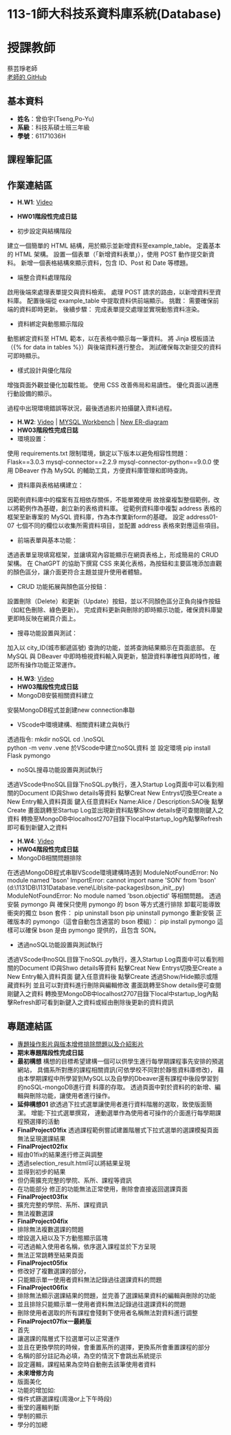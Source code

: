 # 113-1師大科技系資料庫系統(Database)
# 授課教師
蔡芸琤老師  
[老師的 GitHub](https://github.com/peculab/Database)

## 基本資料
- **姓名**：曾伯宇(Tseng,Po-Yu)
- **系級**：科技系碩士班三年級
- **學號**：61171036H

## 課程筆記區

## 作業連結區
- **H.W1**: [Video](https://www.youtube.com/watch?v=Q4qnY9xTYms)
- **HW01階段性完成日誌**

- 初步設定與結構階段

建立一個簡單的 HTML 結構，用於顯示並新增資料至example_table。
定義基本的 HTML 架構。
設置一個表單（「新增資料表單」），使用 POST 動作提交新資料。
新增一個表格結構來顯示資料，包含 ID、Post 和 Date 等標題。
 
- 端整合資料處理階段

啟用後端來處理表單提交與資料檢索。
處理 POST 請求的路由，以新增資料至資料庫。
配置後端從 example_table 中提取資料供前端顯示。
挑戰： 需要確保前端的資料即時更新。
後續步驟： 完成表單提交處理並實現動態資料渲染。

- 資料綁定與動態顯示階段

動態綁定資料至 HTML 範本，以在表格中顯示每一筆資料。
將 Jinja 模板語法（{% for data in tables %}）與後端資料進行整合。
測試確保每次新提交的資料可即時顯示。

- 樣式設計與優化階段

增強頁面外觀並優化加載性能。
使用 CSS 改善佈局和易讀性。
優化頁面以適應行動設備的顯示。 

過程中出現環境錯誤等狀況，最後透過影片拍攝鍵入資料過程。
- **H.W2**: [Video](https://youtu.be/q18jwjdXXJ8) | [MYSQL Workbench](https://youtu.be/e3B8tasgMGc) | [New ER-diagram](https://github.com/PoyuTseng/1131Database/blob/main/Database-HW02/ER-Diagram.jpg)
- **HW03階段性完成日誌**
- 環境設置：

使用 requirements.txt 限制環境，鎖定以下版本以避免相容性問題：
Flask==3.0.3
mysql-connector==2.2.9
mysql-connector-python==9.0.0
使用 DBeaver 作為 MySQL 的輔助工具，方便資料庫管理和即時查詢。

- 資料庫與表格結構建立：

因範例資料庫中的檔案有互相依存關係，不能單獨使用 故捨棄複製整個範例，改以將範例作為基礎，創立新的表格資料庫。
從範例資料庫中複製 address 表格的框架至新專案的 MySQL 資料庫，作為本作業新form的基礎。
設定 address01-07 七個不同的欄位以收集所需資料項目，並配置 address 表格來對應這些項目。

- 前端表單與基本功能：

透過表單呈現填寫框架，並讓填寫內容能顯示在網頁表格上，形成簡易的 CRUD 架構。
在 ChatGPT 的協助下撰寫 CSS 來美化表格，為按鈕和主要區塊添加直觀的顏色區分，讓介面更符合主題並提升使用者體驗。

- CRUD 功能拓展與顏色區分按鈕：

設置刪除（Delete）和更新（Update）按鈕，並以不同顏色區分正負向操作按鈕（如紅色刪除、綠色更新）。
完成資料更新與刪除的即時顯示功能，確保資料庫變更即時反映在網頁介面上。

- 搜尋功能設置與測試：

加入以 city_ID(城市郵遞區號) 查詢的功能，並將查詢結果顯示在頁面底部。
在 MySQL 與 DBeaver 中即時檢視資料輸入與更新，驗證資料準確性與即時性，確認所有操作功能正常運作。

- **H.W3**: [Video](https://youtu.be/IkiyzLHPZ08)
- **HW03階段性完成日誌**
- MongoDB安裝相關資料建立
  
安裝MongoDB程式並創建new connection串聯

- VScode中環境建構、相關資料建立與執行
  
透過指令:
mkdir noSQL
cd .\noSQL\
python -m venv .vene
於VScode中建立noSQL資料 並 設定環境
pip install Flask pymongo

- noSQL搜尋功能設置與測試執行

透過VScode中noSQL目錄下noSQL.py執行，進入Startup Log頁面中可以看到相關的Document ID與Shwo details等資料
點擊Creat New Entrys切換至Create a New Entry輸入資料頁面
鍵入任意資料Ex Name:Alice / Description:SAO後 點擊Create
畫面跳轉至Startup Log並出現新資料點擊Show details便可查閱剛鍵入之資料
轉換至MongoDB中localhost2707目錄下local中startup_log內點擊Refresh即可看到新鍵入之資料


- **H.W4**: [Video](https://youtu.be/CQaoB5r4HIk?si=ZhCgXX9F0RGE96Hg)
- **HW04階段性完成日誌**
- MongoDB相關問題排除
  
在透過MongoDB程式串聯VScode環境建構時遇到
ModuleNotFoundError: No module named 'bson'
ImportError: cannot import name 'SON' from 'bson' (d:\1131DB\1131Database\.vene\Lib\site-packages\bson\__init__.py)
ModuleNotFoundError: No module named 'bson.objectid'
等相關問題。
透過安裝 pymongo 與 確保只使用 pymongo 的 bson 等方式進行排除
卸載可能導致衝突的獨立 bson 套件：
pip uninstall bson
pip uninstall pymongo
重新安裝 正確版本的 pymongo（這會自動包含適當的 bson 模組）：
pip install pymongo
這樣可以確保 bson 是由 pymongo 提供的，且包含 SON。

- 透過noSQL功能設置與測試執行

透過VScode中noSQL目錄下noSQL.py執行，進入Startup Log頁面中可以看到相關的Document ID與Shwo details等資料
點擊Creat New Entrys切換至Create a New Entry輸入資料頁面
鍵入任意資料後 點擊Create
透過Show/Hide顯示或隱藏資料列
並且可以對資料進行刪除與編輯修改
畫面跳轉至Show details便可查閱剛鍵入之資料
轉換至MongoDB中localhost2707目錄下local中startup_log內點擊Refresh即可看到新鍵入之資料或經由刪除後更新的資料資訊

## 專題連結區
- [專題操作影片與版本增修排除問題以及介紹影片](https://youtu.be/lY4q3ExCdFc)
- **期末專題階段性完成日誌**
- **最初構想**
構想的目標希望建構一個可以供學生進行每學期課程事先安排的預選網站，
具備系所對應的課程相關資訊(可依學校不同對於靜態資料庫修改)，
藉由本學期課程中所學習到MySQL以及自學的Dbeaver還有課程中後段學習到的noSQL-mongoDB進行資 料庫的存取。
透過頁面中對於資料的的新增、編輯與刪除功能，讓使用者進行操作。
- **延伸構想01**
欲透過下拉式選單讓使用者進行資料階層的選取，致使版面簡潔。
增能:下拉式選單撰寫，
連動選單作為使用者可操作的介面進行每學期課程預選擇的活動
- **FinalProject01fix**
  透過課程範例嘗試建置階層式下拉式選單的選課模擬頁面
  無法呈現選課結果
- **FinalProject02fix**
- 經由01fix的結果進行修正與調整
- 透過selection_result.html可以將結果呈現
- 並得到初步的結果
- 但仍需擴充完整的學院、系所、課程等資訊
- 在功能部分 修正的功能無法正常使用，刪除會直接返回選課頁面
- **FinalProject03fix**
- 擴充完整的學院、系所、課程資訊
- 無法複數選課
- **FinalProject04fix**
- 排除無法複數選課的問題
- 增設選入紐以及下方動態顯示區塊
- 可透過輸入使用者名稱，依序選入課程並於下方呈現
- 無法正常跳轉至結果頁面
- **FinalProject05fix**
- 修改好了複數選課的部分，
- 只能顯示單一使用者資料無法記錄過往選課資料的問題
- **FinalProject06fix**
- 排除無法顯示選課結果的問題，並完善了選課結果資料的編輯與刪除的功能
- 並且排除只能顯示單一使用者資料無法記錄過往選課資料的問題
- 刪除使用者選取的所有課程會殘剩下使用者名稱無法對資料進行調整
- **FinalProject07fix****一****最終版**
- 首先
- 讓選課的階層式下拉選單可以正常運作
- 並且在更換學院的時候，會重置系所的選擇，更換系所會重置課程的部分
- 名稱的部分註記為必填，為空的情況下會跳出系統提示
- 設定邏輯，課程結果為空時自動刪去該筆使用者資料
- **未來增修方向**
- 版面美化
- 功能的增加如:
- 條件式篩選課程(周幾or上下午時段)
- 衝堂的邏輯判斷
- 學制的顯示
- 學分的加總

